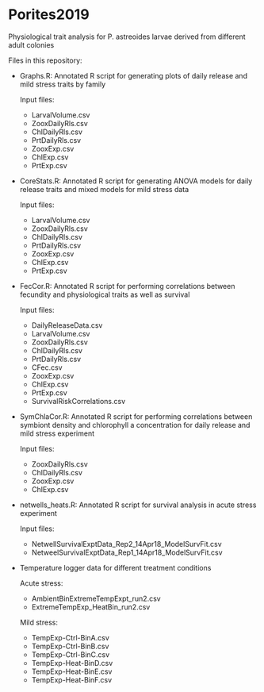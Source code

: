 # Porites2019
Physiological trait analysis for P. astreoides larvae derived from different adult colonies

Files in this repository:

- Graphs.R: Annotated R script for generating plots of daily release and mild stress traits by family

    Input files: 
    - LarvalVolume.csv
    - ZooxDailyRls.csv
    - ChlDailyRls.csv
    - PrtDailyRls.csv
    - ZooxExp.csv
    - ChlExp.csv
    - PrtExp.csv

- CoreStats.R: Annotated R script for generating ANOVA models for daily release traits and mixed models for mild stress data

    Input files: 
    - LarvalVolume.csv
    - ZooxDailyRls.csv
    - ChlDailyRls.csv
    - PrtDailyRls.csv
    - ZooxExp.csv
    - ChlExp.csv
    - PrtExp.csv
                 
- FecCor.R: Annotated R script for performing correlations between fecundity and physiological traits as well as survival

    Input files: 
    - DailyReleaseData.csv
    - LarvalVolume.csv
    - ZooxDailyRls.csv
    - ChlDailyRls.csv
    - PrtDailyRls.csv
    - CFec.csv
    - ZooxExp.csv
    - ChlExp.csv
    - PrtExp.csv
    - SurvivalRiskCorrelations.csv
                 
- SymChlaCor.R: Annotated R script for performing correlations between symbiont density and chlorophyll a concentration for daily release and mild stress experiment

    Input files:
    - ZooxDailyRls.csv
    - ChlDailyRls.csv
    - ZooxExp.csv
    - ChlExp.csv

- netwells_heats.R: Annotated R script for survival analysis in acute stress experiment

    Input files:
    - NetwellSurvivalExptData_Rep2_14Apr18_ModelSurvFit.csv
    - NetweelSurvivalExptData_Rep1_14Apr18_ModelSurvFit.csv

- Temperature logger data for different treatment conditions

    Acute stress:
    - AmbientBinExtremeTempExpt_run2.csv
    - ExtremeTempExp_HeatBin_run2.csv

    Mild stress:
    - TempExp-Ctrl-BinA.csv
    - TempExp-Ctrl-BinB.csv
    - TempExp-Ctrl-BinC.csv
    - TempExp-Heat-BinD.csv
    - TempExp-Heat-BinE.csv
    - TempExp-Heat-BinF.csv
